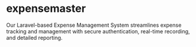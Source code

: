 # expensemaster
Our Laravel-based Expense Management System streamlines expense tracking and management with secure authentication, real-time recording, and detailed reporting.
